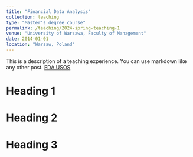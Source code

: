 ```yaml
---
title: "Financial Data Analysis"
collection: teaching
type: "Master's degree course"
permalink: /teaching/2024-spring-teaching-1
venue: "University of Warsawa, Faculty of Management"
date: 2014-01-01
location: "Warsaw, Poland"
---
```


This is a description of a teaching experience. You can use markdown like any other post. [FDA USOS](https://usosweb.uw.edu.pl/kontroler.php?_action=actionx:katalog2/przedmioty/pokazPrzedmiot(prz_kod:2600-IBPFDA))

Heading 1
======

Heading 2
======

Heading 3
======
